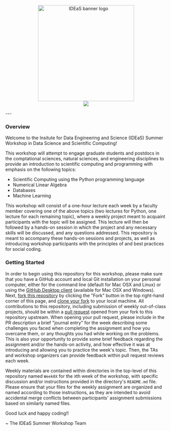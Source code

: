 <p align="center"
<br>
<img src="media/ideas-workshop2018.png" alt="IDEaS banner logo" height=300> <br>
<a href="https://mybinder.org/v2/gh/GT-IDEaS/SkillsWorkshop2018/master"><img src="https://mybinder.org/badge.svg"/></a>
</p>
---

### Overview

Welcome to the Insitute for Data Engineering and Science (IDEaS) Summer Workshop
in Data Science and Scientific Computing!

This workshop will attempt to engage graduate students and postdocs in the
comptational sciences, natural sciences, and engineering disciplines to provide
an introduction to scientific computing and programming with emphasis on the
following topics:

* Scientific Computing using the Python programming language
* Numerical Linear Algebra
* Databases
* Machine Learning

This workshop will consist of a one-hour lecture each week by a faculty member
covering one of the above topics (two lectures for Python, one lecture for each
remaining topic), where a weekly project meant to acquaint participants with
the topic will be assigned.  This lecture will then be followed by a hands-on
session in which the project and any necessary skills will be discussed, and
any questions addressed.  This repository is meant to accompany these hands-on
sessions and projects, as well as introducing workshop participants with the
principles of and best practices for social coding.

### Getting Started

In order to begin using this repository for this workshop, please make sure
that you have a GitHub account and local Git installation on your personal
computer, either for the command line (default for Mac OSX and Linux) or using
the [GitHub Desktop client](https://desktop.github.com/) (available for Mac OSX
and Windows). Next, [fork this
repository](https://guides.github.com/activities/forking/#fork) by clicking the
"Fork" button in the top right-hand corner of this page, and [clone your
fork](https://guides.github.com/activities/forking/#clone) to your local
machine.  All contributions to this repository, including submission of weekly
out-of-class projects, should be within a [pull
request](https://guides.github.com/activities/forking/#making-a-pull-request)
opened from your fork to this repository upstream.  When opening your pull
request, please include in the PR description a brief "journal entry" for the
week describing some challenges you faced when completing the assignment and
how you overcame them, or any thoughts you had while working on the problems.
This is also your opportunity to provide some brief feedback regarding the
assignment and/or the hands-on activity, and how effective it was at
introducing and allowing you to practice the week's topic. Then, the TAs and
workshop organizers can provide feedback within pull request reviews each week.

Weekly materials are contained within directories in the top-level of this
repository named `Week0X` for the `X`th week of the workshop, with specific
discussion and/or instructions provided in the directory's `README.md` file.
Please ensure that your files for the weekly assignment are organized and named
according to those instructions, as they are intended to avoid accidental merge
conflicts between participants' assignment submissions based on similarly named
files.

Good luck and happy coding!!

~ The IDEaS Summer Workshop Team



